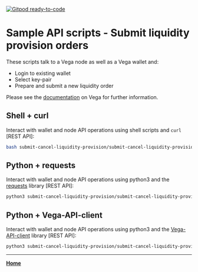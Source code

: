 [![Gitpod ready-to-code](https://img.shields.io/badge/Gitpod-ready--to--code-blue?logo=gitpod)](https://gitpod.io/#https://github.com/vegaprotocol/sample-api-scripts)

# Sample API scripts - Submit liquidity provision orders

These scripts talk to a Vega node as well as a Vega wallet and:

- Login to existing wallet
- Select key-pair
- Prepare and submit a new liquidity order

Please see the [documentation](https://docs.testnet.vega.xyz) on Vega for further information.

## Shell + curl

Interact with wallet and node API operations using shell scripts and `curl` [REST API]:

```bash
bash submit-cancel-liquidity-provision/submit-cancel-liquidity-provision-order.sh
```

## Python + requests

Interact with wallet and node API operations using python3 and the [requests](https://pypi.org/project/requests/) library [REST API]:

```bash
python3 submit-cancel-liquidity-provision/submit-cancel-liquidity-provision-order.py
```

## Python + Vega-API-client

Interact with wallet and node API operations using python3 and the [Vega-API-client](https://pypi.org/project/Vega-API-client/) library [REST API]:

```bash
python3 submit-cancel-liquidity-provision/submit-cancel-liquidity-provision-order-with-Vega-API-client.py
```
 
---

**[Home](../README.md)**
 
